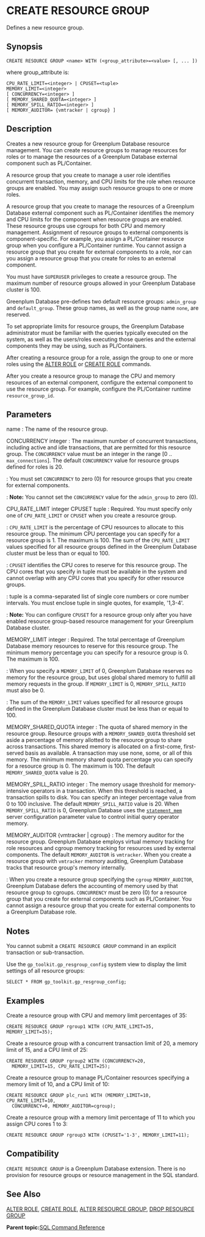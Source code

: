 # CREATE RESOURCE GROUP 

Defines a new resource group.

## Synopsis 

``` {#sql_command_synopsis}
CREATE RESOURCE GROUP <name> WITH (<group_attribute>=<value> [, ... ])
```

where group\_attribute is:

```
CPU_RATE_LIMIT=<integer> | CPUSET=<tuple>
MEMORY_LIMIT=<integer>
[ CONCURRENCY=<integer> ]
[ MEMORY_SHARED_QUOTA=<integer> ]
[ MEMORY_SPILL_RATIO=<integer> ]
[ MEMORY_AUDITOR= {vmtracker | cgroup} ]
```

## Description 

Creates a new resource group for Greenplum Database resource management. You can create resource groups to manage resources for roles or to manage the resources of a Greenplum Database external component such as PL/Container.

A resource group that you create to manage a user role identifies concurrent transaction, memory, and CPU limits for the role when resource groups are enabled. You may assign such resource groups to one or more roles.

A resource group that you create to manage the resources of a Greenplum Database external component such as PL/Container identifies the memory and CPU limits for the component when resource groups are enabled. These resource groups use cgroups for both CPU and memory management. Assignment of resource groups to external components is component-specific. For example, you assign a PL/Container resource group when you configure a PL/Container runtime. You cannot assign a resource group that you create for external components to a role, nor can you assign a resource group that you create for roles to an external component.

You must have `SUPERUSER` privileges to create a resource group. The maximum number of resource groups allowed in your Greenplum Database cluster is 100.

Greenplum Database pre-defines two default resource groups: `admin_group` and `default_group`. These group names, as well as the group name `none`, are reserved.

To set appropriate limits for resource groups, the Greenplum Database administrator must be familiar with the queries typically executed on the system, as well as the users/roles executing those queries and the external components they may be using, such as PL/Containers.

After creating a resource group for a role, assign the group to one or more roles using the [ALTER ROLE](ALTER_ROLE.html) or [CREATE ROLE](CREATE_ROLE.html) commands.

After you create a resource group to manage the CPU and memory resources of an external component, configure the external component to use the resource group. For example, configure the PL/Container runtime `resource_group_id`.

## Parameters 

name
:   The name of the resource group.

CONCURRENCY integer
:   The maximum number of concurrent transactions, including active and idle transactions, that are permitted for this resource group. The `CONCURRENCY` value must be an integer in the range \[0 .. `max_connections`\]. The default `CONCURRENCY` value for resource groups defined for roles is 20.

:   You must set `CONCURRENCY` to zero \(0\) for resource groups that you create for external components.

:   **Note:** You cannot set the `CONCURRENCY` value for the `admin_group` to zero \(0\).

CPU\_RATE\_LIMIT integer
CPUSET tuple
:   Required. You must specify only one of `CPU_RATE_LIMIT` or `CPUSET` when you create a resource group.

:   `CPU_RATE_LIMIT` is the percentage of CPU resources to allocate to this resource group. The minimum CPU percentage you can specify for a resource group is 1. The maximum is 100. The sum of the `CPU_RATE_LIMIT` values specified for all resource groups defined in the Greenplum Database cluster must be less than or equal to 100.

:   `CPUSET` identifies the CPU cores to reserve for this resource group. The CPU cores that you specify in tuple must be available in the system and cannot overlap with any CPU cores that you specify for other resource groups.

:   tuple is a comma-separated list of single core numbers or core number intervals. You must enclose tuple in single quotes, for example, '1,3-4'.

:   **Note:** You can configure `CPUSET` for a resource group only after you have enabled resource group-based resource management for your Greenplum Database cluster.

MEMORY\_LIMIT integer
:   Required. The total percentage of Greenplum Database memory resources to reserve for this resource group. The minimum memory percentage you can specify for a resource group is 0. The maximum is 100.

:   When you specify a `MEMORY_LIMIT` of 0, Greenplum Database reserves no memory for the resource group, but uses global shared memory to fulfill all memory requests in the group. If `MEMORY_LIMIT` is 0, `MEMORY_SPILL_RATIO` must also be 0.

:   The sum of the `MEMORY_LIMIT` values specified for all resource groups defined in the Greenplum Database cluster must be less than or equal to 100.

MEMORY\_SHARED\_QUOTA integer
:   The quota of shared memory in the resource group. Resource groups with a `MEMORY_SHARED_QUOTA` threshold set aside a percentage of memory allotted to the resource group to share across transactions. This shared memory is allocated on a first-come, first-served basis as available. A transaction may use none, some, or all of this memory. The minimum memory shared quota percentage you can specify for a resource group is 0. The maximum is 100. The default `MEMORY_SHARED_QUOTA` value is 20.

MEMORY\_SPILL\_RATIO integer
:   The memory usage threshold for memory-intensive operators in a transaction. When this threshold is reached, a transaction spills to disk. You can specify an integer percentage value from 0 to 100 inclusive. The default `MEMORY_SPILL_RATIO` value is 20. When `MEMORY_SPILL_RATIO` is 0, Greenplum Database uses the [`statement_mem`](../config_params/guc-list.html) server configuration parameter value to control initial query operator memory.

MEMORY\_AUDITOR \{vmtracker \| cgroup\}
:   The memory auditor for the resource group. Greenplum Database employs virtual memory tracking for role resources and cgroup memory tracking for resources used by external components. The default `MEMORY_AUDITOR` is `vmtracker`. When you create a resource group with `vmtracker` memory auditing, Greenplum Database tracks that resource group's memory internally.

:   When you create a resource group specifying the `cgroup` `MEMORY_AUDITOR`, Greenplum Database defers the accounting of memory used by that resource group to cgroups. `CONCURRENCY` must be zero \(0\) for a resource group that you create for external components such as PL/Container. You cannot assign a resource group that you create for external components to a Greenplum Database role.

## Notes 

You cannot submit a `CREATE RESOURCE GROUP` command in an explicit transaction or sub-transaction.

Use the `gp_toolkit.gp_resgroup_config` system view to display the limit settings of all resource groups:

```
SELECT * FROM gp_toolkit.gp_resgroup_config;
```

## Examples 

Create a resource group with CPU and memory limit percentages of 35:

```
CREATE RESOURCE GROUP rgroup1 WITH (CPU_RATE_LIMIT=35, MEMORY_LIMIT=35);
```

Create a resource group with a concurrent transaction limit of 20, a memory limit of 15, and a CPU limit of 25:

```
CREATE RESOURCE GROUP rgroup2 WITH (CONCURRENCY=20, 
  MEMORY_LIMIT=15, CPU_RATE_LIMIT=25);
```

Create a resource group to manage PL/Container resources specifying a memory limit of 10, and a CPU limit of 10:

```
CREATE RESOURCE GROUP plc_run1 WITH (MEMORY_LIMIT=10, CPU_RATE_LIMIT=10,
  CONCURRENCY=0, MEMORY_AUDITOR=cgroup);
```

Create a resource group with a memory limit percentage of 11 to which you assign CPU cores 1 to 3:

```
CREATE RESOURCE GROUP rgroup3 WITH (CPUSET='1-3', MEMORY_LIMIT=11);
```

## Compatibility 

`CREATE RESOURCE GROUP` is a Greenplum Database extension. There is no provision for resource groups or resource management in the SQL standard.

## See Also 

[ALTER ROLE](ALTER_ROLE.html), [CREATE ROLE](CREATE_ROLE.html), [ALTER RESOURCE GROUP](ALTER_RESOURCE_GROUP.html), [DROP RESOURCE GROUP](DROP_RESOURCE_GROUP.html)

**Parent topic:**[SQL Command Reference](../sql_commands/sql_ref.html)

